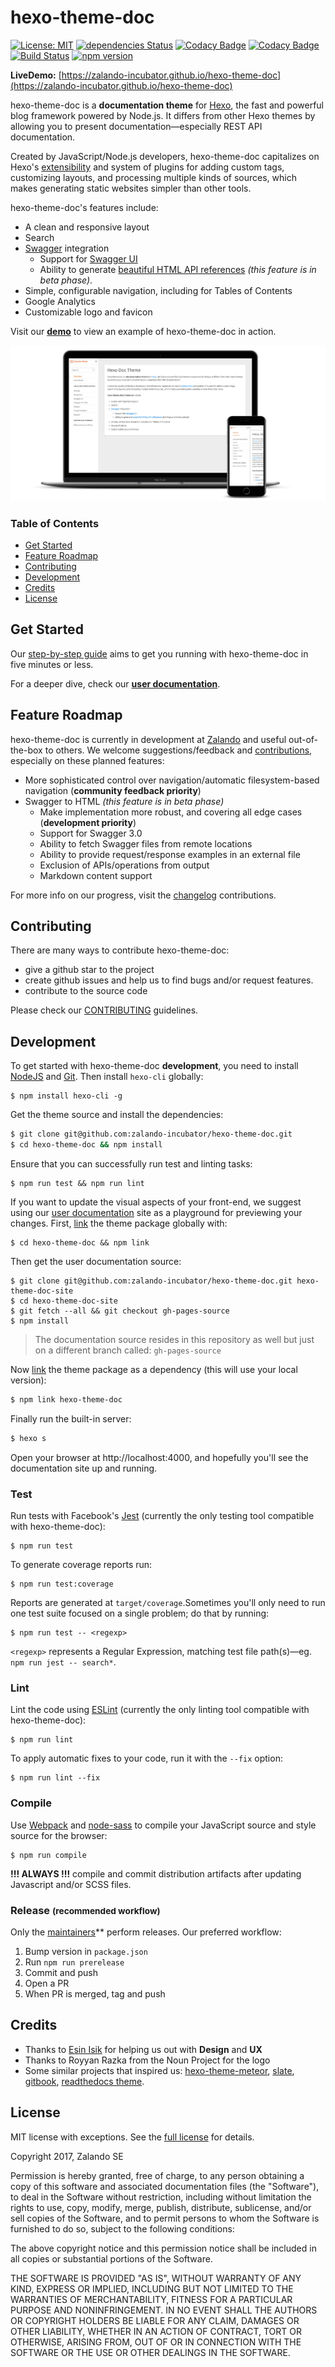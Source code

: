 hexo-theme-doc
==============

[![License: MIT](https://img.shields.io/badge/License-MIT-yellow.svg)](https://opensource.org/licenses/MIT)
[![dependencies Status](https://david-dm.org/zalando-incubator/hexo-theme-doc/status.svg)](https://david-dm.org/zalando-incubator/hexo-theme-doc)
[![Codacy Badge](https://api.codacy.com/project/badge/Grade/0a927311457a4180a4d7606a8f66ab5f)](https://www.codacy.com/app/bhaskarmelkani/hexo-theme-doc)
[![Codacy Badge](https://api.codacy.com/project/badge/Coverage/0a927311457a4180a4d7606a8f66ab5f)](https://www.codacy.com/app/bhaskarmelkani/hexo-theme-doc)
[![Build Status](https://travis-ci.org/zalando-incubator/hexo-theme-doc.svg?branch=master)](https://travis-ci.org/zalando-incubator/hexo-theme-doc)
[![npm version](https://badge.fury.io/js/hexo-theme-doc.svg)](https://badge.fury.io/js/hexo-theme-doc)

**LiveDemo:** [https://zalando-incubator.github.io/hexo-theme-doc](https://zalando-incubator.github.io/hexo-theme-doc)

hexo-theme-doc is a **documentation theme** for [Hexo](https://hexo.io/), the fast and powerful blog framework powered by Node.js. It differs from other Hexo themes by allowing you to present documentation—especially REST API documentation.

Created by JavaScript/Node.js developers, hexo-theme-doc capitalizes on Hexo's [extensibility](https://hexo.io/api/) and system of plugins for adding custom tags, customizing layouts, and processing multiple kinds of sources, which makes generating static websites simpler than other tools.

hexo-theme-doc's features include:

* A clean and responsive layout
* Search
* [Swagger](https://swagger.io/) integration
  * Support for [Swagger UI](https://zalando-incubator.github.io/hexo-theme-doc/usage-and-configuration/swagger-ui.html)
  * Ability to generate [beautiful HTML API references](https://zalando-incubator.github.io/hexo-theme-doc/usage-and-configuration/swagger-to-html.html) *(this feature is in beta phase)*.
* Simple, configurable navigation, including for Tables of Contents
* Google Analytics
* Customizable logo and favicon

Visit our **[demo](https://zalando-incubator.github.io/hexo-theme-doc)** to view an example of hexo-theme-doc in action.

[![Theme Mockup](./mockup.png)](https://zalando-incubator.github.io/hexo-theme-doc)

### Table of Contents

* [Get Started](#get-started)
* [Feature Roadmap](#feature-roadmap)
* [Contributing](#contributing)
* [Development](#development)
* [Credits](#credits)
* [License](#license)

## <a name="get-started"></a> Get Started

Our [step-by-step guide](https://zalando-incubator.github.io/hexo-theme-doc/get-started.html) aims to get you running with hexo-theme-doc in five minutes or less.

For a deeper dive, check our **[user documentation](https://zalando-incubator.github.io/hexo-theme-doc)**.

## <a name="feature-roadmap"></a> Feature Roadmap

hexo-theme-doc is currently in development at [Zalando](https://jobs.zalando.com/tech/) and useful out-of-the-box to others. We welcome suggestions/feedback and [contributions](./CONTRIBUTING.md), especially on these planned features:

* More sophisticated control over navigation/automatic filesystem-based navigation (**community feedback priority**)
* Swagger to HTML *(this feature is in beta phase)*
  * Make implementation more robust, and covering all edge cases (**development priority**)
  * Support for Swagger 3.0
  * Ability to fetch Swagger files from remote locations
  * Ability to provide request/response examples in an external file
  * Exclusion of APIs/operations from output
  * Markdown content support

For more info on our progress, visit the [changelog](./CHANGELOG.md) contributions.

## <a name="contributing"></a> Contributing

There are many ways to contribute hexo-theme-doc:

* give a github star to the project
* create github issues and help us to find bugs and/or request features.
* contribute to the source code

Please check our [CONTRIBUTING](./CONTRIBUTING.md) guidelines.

## <a name="development"></a> Development

To get started with hexo-theme-doc **development**, you need to install [NodeJS](https://nodejs.org/en/) and [Git](https://git-scm.com/). Then install `hexo-cli` globally:

```
$ npm install hexo-cli -g
```

Get the theme source and install the dependencies:

```bash
$ git clone git@github.com:zalando-incubator/hexo-theme-doc.git
$ cd hexo-theme-doc && npm install
```

Ensure that you can successfully run test and linting tasks:

```
$ npm run test && npm run lint
```

If you want to update the visual aspects of your front-end, we suggest using our [user documentation](https://zalando-incubator.github.io/hexo-theme-doc) site as a playground for previewing your changes. First, [link](https://docs.npmjs.com/cli/link) the theme package globally with:

```
$ cd hexo-theme-doc && npm link
```

Then get the user documentation source:

```
$ git clone git@github.com:zalando-incubator/hexo-theme-doc.git hexo-theme-doc-site
$ cd hexo-theme-doc-site
$ git fetch --all && git checkout gh-pages-source
$ npm install
```

> The documentation source resides in this repository as well but just on a different branch called: `gh-pages-source`

Now [link](https://docs.npmjs.com/cli/link) the theme package as a dependency (this will use your local version):

```bash
$ npm link hexo-theme-doc
```

Finally run the built-in server:

```bash
$ hexo s
```

Open your browser at http://localhost:4000, and hopefully you'll see the documentation site up and running.

### Test

Run tests with Facebook's [Jest](https://facebook.github.io/jest/) (currently the only testing tool compatible with hexo-theme-doc):

```
$ npm run test
```

To generate coverage reports run:

```
$ npm run test:coverage
```

Reports are generated at `target/coverage`.Sometimes you'll only need to run one test suite focused on a single problem; do that by running:

```
$ npm run test -- <regexp>
```

`<regexp>` represents a Regular Expression, matching test file path(s)—eg. `npm run jest -- search*`.

### Lint

Lint the code using [ESLint](http://eslint.org/) (currently the only linting tool compatible with hexo-theme-doc):

```
$ npm run lint
```

To apply automatic fixes to your code, run it with the `--fix` option:

```
$ npm run lint --fix
```

### Compile

Use [Webpack](https://github.com/webpack/webpack) and [node-sass](https://github.com/sass/node-sass) to compile your JavaScript source and style source for the browser:

```
$ npm run compile
```

**!!! ALWAYS !!!** compile and commit distribution artifacts after updating Javascript and/or SCSS files.

### Release <small>(recommended workflow)</small>

Only the [maintainers](./MAINTAINERS)** perform releases. Our preferred workflow:

1. Bump version in `package.json`
2. Run `npm run prerelease`
3. Commit and push
4. Open a PR
5. When PR is merged, tag and push

## <a name="credits"></a> Credits

* Thanks to [Esin Isik](https://www.linkedin.com/in/esinis/) for helping us out with **Design** and **UX**
* Thanks to Royyan Razka from the Noun Project for the logo
* Some similar projects that inspired us: [hexo-theme-meteor](https://github.com/meteor/hexo-theme-meteor), [slate](https://github.com/lord/slate), [gitbook](https://github.com/GitbookIO/gitbook), [readthedocs theme](https://github.com/rtfd/sphinx_rtd_theme).

## <a name="license"></a> License

MIT license with exceptions. See the [full license](./LICENSE) for details.

Copyright 2017, Zalando SE

Permission is hereby granted, free of charge, to any person obtaining a copy of this software and associated documentation files (the "Software"), to deal in the Software without restriction, including without limitation the rights to use, copy, modify, merge, publish, distribute, sublicense, and/or sell copies of the Software, and to permit persons to whom the Software is furnished to do so, subject to the following conditions:

The above copyright notice and this permission notice shall be included in all copies or substantial portions of the Software.

THE SOFTWARE IS PROVIDED "AS IS", WITHOUT WARRANTY OF ANY KIND, EXPRESS OR IMPLIED, INCLUDING BUT NOT LIMITED TO THE WARRANTIES OF MERCHANTABILITY, FITNESS FOR A PARTICULAR PURPOSE AND NONINFRINGEMENT. IN NO EVENT SHALL THE AUTHORS OR COPYRIGHT HOLDERS BE LIABLE FOR ANY CLAIM, DAMAGES OR OTHER LIABILITY, WHETHER IN AN ACTION OF CONTRACT, TORT OR OTHERWISE, ARISING FROM, OUT OF OR IN CONNECTION WITH THE SOFTWARE OR THE USE OR OTHER DEALINGS IN THE SOFTWARE.
